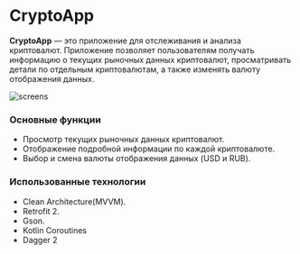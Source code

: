 # CryptoApp

**CryptoApp** — это приложение для отслеживания и анализа криптовалют. Приложение позволяет пользователям получать информацию о текущих рыночных данных криптовалют, просматривать детали по отдельным криптовалютам, а также изменять валюту отображения данных.

![screens](https://github.com/user-attachments/assets/29d8424e-a0e1-4131-9544-2507aed4835d)

### Основные функции
- Просмотр текущих рыночных данных криптовалют.
- Отображение подробной информации по каждой криптовалюте.
- Выбор и смена валюты отображения данных (USD и RUB).

### Использованные технологии
- Clean Architecture(MVVM).
- Retrofit 2.
- Gson.
- Kotlin Coroutines
- Dagger 2


